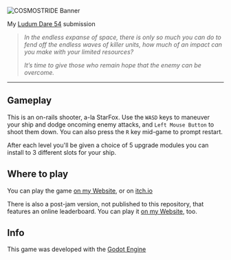 ![COSMOSTRIDE Banner](https://racc.at/media/uploads/ld_banner.png)

My [Ludum Dare 54](https://ldjam.com/events/ludum-dare/54/cosmostride) submission

>*In the endless expanse of space, there is only so much you can do to fend off the endless waves of killer units, how much of an impact can you make with your limited resources?*
>
>*It’s time to give those who remain hope that the enemy can be overcome.*

***

## Gameplay
This is an on-rails shooter, a-la StarFox. Use the `WASD` keys to maneuver your ship and dodge oncoming enemy attacks, and `Left Mouse Button` to shoot them down. You can also press the `R` key mid-game to prompt restart.

After each level you'll be given a choice of 5 upgrade modules you can install to 3 different slots for your ship.

## Where to play

You can play the game [on my Website](https://racc.at/games/cosmostride/), or on [itch.io](https://kett.itch.io/cosmostride)

There is also a post-jam version, not published to this repository, that features an online leaderboard. You can play it [on my Website](https://racc.at/games/cosmostride-post-jam/), too.

## Info

This game was developed with the [Godot Engine](https://godotengine.org/)
